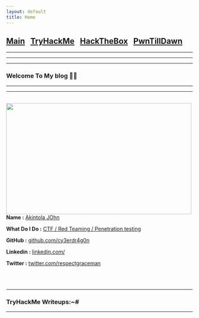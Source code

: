```yaml
---
layout: default
title: Home
---
```

<h2 class="mume-header" id="mainindexhtml-nbspnbsp-contactcontacthtml"><a
href="../index.html">Main</a>&#xA0;&#xA0;&#xA0;<a 
href="https://cy3erdr4g0n.github.io/Post/TryHackMe/index.html">TryHackMe</a>&#xA0;&#xA0;&#xA0;<a
href="https://cy3erdr4g0n.github.io/Post/HackTheBox/index.html">HackTheBox</a>&#xA0;&#xA0;&#xA0;<a
href="https://cy3erdr4g0n.github.io/Post/PwnTillDawn/index.html">PwnTillDawn</a>&#xA0;&#xA0;&#xA0;</h2>
<hr>
<hr>

* * *

### Welcome To My blog 😮‍💨

* * *

<!--  introduction -->


<hr>
<br>
<img style="padding-right: 30px;" align="left"  width="500" height="300" src="">
<br>
<p><strong>Name :</strong> <a href="#">Akintola JOhn</a></p>
<!-- <p><strong>Known as :</strong> <a href="#">Hassans_Sec</a></p> -->
<p><strong>What Do I Do :</strong> <a href="#">CTF / Red Teaming / Penetration testing</a></p>
<p><strong>GitHub :</strong> <a href="https://github.com/cy3erdr4g0n">github.com/cy3erdr4g0n</a></p>
<p><strong>Linkedin :</strong> <a href="https://www.linkedin.com/in//">linkedin.com/</a></p>
<p><strong>Twitter :</strong> <a href="https://twitter.com/respectgraceman">twitter.com/respectgraceman</a></p>
<br clear="left">
<br clear="left">


* * *
### **TryHackMe Writeups:~#**
* * *
